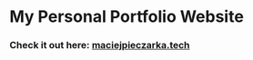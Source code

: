 # My Personal Portfolio Website
### Check it out here: [maciejpieczarka.tech](https://www.maciejpieczarka.tech)
